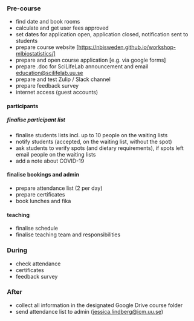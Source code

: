 ### Pre-course
- find date and book rooms
- calculate and get user fees approved
- set dates for application open, application closed, notification sent to students
- prepare course website [https://nbisweden.github.io/workshop-mlbiostatistics/]
- prepare and open course application [e.g. via google forms]
- prepare .doc for SciLifeLab announcement and email education@scilifelab.uu.se
- prepare and test Zulip / Slack channel
- prepare feedback survey
- internet access (guest accounts)

#### participants
##### finalise participant list
- finalise students lists incl. up to 10 people on the waiting lists
- notify students (accepted, on the waiting list, without the spot)
- ask students to verify spots (and dietary requirements), if spots left email people on the waiting lists
- add a note about COVID-19

#### finalise bookings and admin
- prepare attendance list (2 per day)
- prepare certificates
- book lunches and fika

#### teaching
- finalise schedule
- finalise teaching team and responsibilities

### During
- check attendance
- certificates
- feedback survey

### After
- collect all information in the designated Google Drive course folder
- send attendance list to admin (jessica.lindberg@icm.uu.se)
